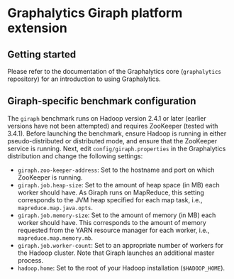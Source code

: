 # Graphalytics Giraph platform extension


## Getting started

Please refer to the documentation of the Graphalytics core (`graphalytics` repository) for an introduction to using Graphalytics.


## Giraph-specific benchmark configuration

The `giraph` benchmark runs on Hadoop version 2.4.1 or later (earlier versions have not been attempted) and requires ZooKeeper (tested with 3.4.1). Before launching the benchmark, ensure Hadoop is running in either pseudo-distributed or distributed mode, and ensure that the ZooKeeper service is running. Next, edit `config/giraph.properties` in the Graphalytics distribution and change the following settings:

 - `giraph.zoo-keeper-address`: Set to the hostname and port on which ZooKeeper is running.
 - `giraph.job.heap-size`: Set to the amount of heap space (in MB) each worker should have. As Giraph runs on MapReduce, this setting corresponds to the JVM heap specified for each map task, i.e., `mapreduce.map.java.opts`.
 - `giraph.job.memory-size`: Set to the amount of memory (in MB) each worker should have. This corresponds to the amount of memory requested from the YARN resource manager for each worker, i.e., `mapreduce.map.memory.mb`.
 - `giraph.job.worker-count`: Set to an appropriate number of workers for the Hadoop cluster. Note that Giraph launches an additional master process.
 - `hadoop.home`: Set to the root of your Hadoop installation (`$HADOOP_HOME`).

